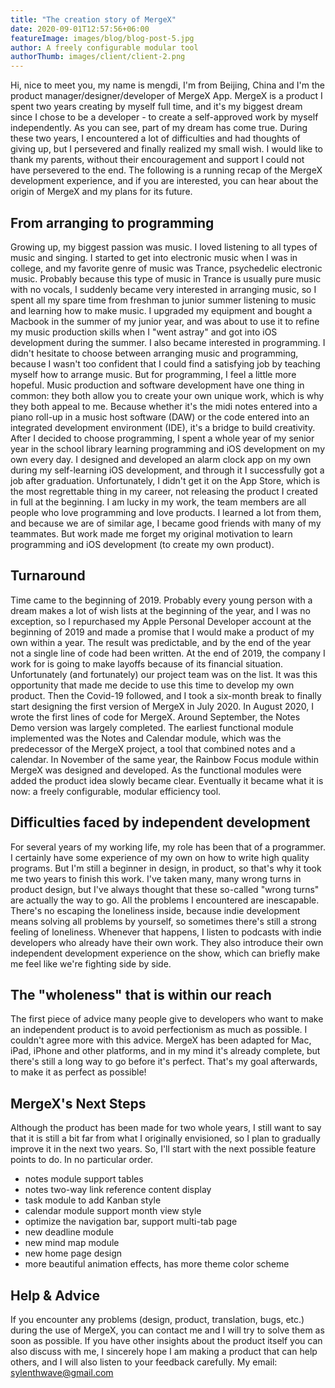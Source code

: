 ```yaml
---
title: "The creation story of MergeX"
date: 2020-09-01T12:57:56+06:00
featureImage: images/blog/blog-post-5.jpg
author: A freely configurable modular tool
authorThumb: images/client/client-2.png
---
```


Hi, nice to meet you, my name is mengdi, I'm from Beijing, China and I'm the product manager/designer/developer of MergeX App. MergeX is a product I spent two years creating by myself full time, and it's my biggest dream since I chose to be a developer - to create a self-approved work by myself independently. As you can see, part of my dream has come true. During these two years, I encountered a lot of difficulties and had thoughts of giving up, but I persevered and finally realized my small wish. I would like to thank my parents, without their encouragement and support I could not have persevered to the end. The following is a running recap of the MergeX development experience, and if you are interested, you can hear about the origin of MergeX and my plans for its future.

## From arranging to programming
Growing up, my biggest passion was music. I loved listening to all types of music and singing. I started to get into electronic music when I was in college, and my favorite genre of music was Trance, psychedelic electronic music. Probably because this type of music in Trance is usually pure music with no vocals, I suddenly became very interested in arranging music, so I spent all my spare time from freshman to junior summer listening to music and learning how to make music. I upgraded my equipment and bought a Macbook in the summer of my junior year, and was about to use it to refine my music production skills when I "went astray" and got into iOS development during the summer. I also became interested in programming. I didn't hesitate to choose between arranging music and programming, because I wasn't too confident that I could find a satisfying job by teaching myself how to arrange music. But for programming, I feel a little more hopeful. Music production and software development have one thing in common: they both allow you to create your own unique work, which is why they both appeal to me. Because whether it's the midi notes entered into a piano roll-up in a music host software (DAW) or the code entered into an integrated development environment (IDE), it's a bridge to build creativity.
After I decided to choose programming, I spent a whole year of my senior year in the school library learning programming and iOS development on my own every day. I designed and developed an alarm clock app on my own during my self-learning iOS development, and through it I successfully got a job after graduation. Unfortunately, I didn't get it on the App Store, which is the most regrettable thing in my career, not releasing the product I created in full at the beginning.
I am lucky in my work, the team members are all people who love programming and love products. I learned a lot from them, and because we are of similar age, I became good friends with many of my teammates. But work made me forget my original motivation to learn programming and iOS development (to create my own product).

## Turnaround
Time came to the beginning of 2019. Probably every young person with a dream makes a lot of wish lists at the beginning of the year, and I was no exception, so I repurchased my Apple Personal Developer account at the beginning of 2019 and made a promise that I would make a product of my own within a year. The result was predictable, and by the end of the year not a single line of code had been written.
At the end of 2019, the company I work for is going to make layoffs because of its financial situation. Unfortunately (and fortunately) our project team was on the list. It was this opportunity that made me decide to use this time to develop my own product. Then the Covid-19 followed, and I took a six-month break to finally start designing the first version of MergeX in July 2020.
In August 2020, I wrote the first lines of code for MergeX. Around September, the Notes Demo version was largely completed. The earliest functional module implemented was the Notes and Calendar module, which was the predecessor of the MergeX project, a tool that combined notes and a calendar. In November of the same year, the Rainbow Focus module within MergeX was designed and developed. As the functional modules were added the product idea slowly became clear. Eventually it became what it is now: a freely configurable, modular efficiency tool.

## Difficulties faced by independent development
For several years of my working life, my role has been that of a programmer. I certainly have some experience of my own on how to write high quality programs. But I'm still a beginner in design, in product, so that's why it took me two years to finish this work. I've taken many, many wrong turns in product design, but I've always thought that these so-called "wrong turns" are actually the way to go. All the problems I encountered are inescapable.
There's no escaping the loneliness inside, because indie development means solving all problems by yourself, so sometimes there's still a strong feeling of loneliness. Whenever that happens, I listen to podcasts with indie developers who already have their own work. They also introduce their own independent development experience on the show, which can briefly make me feel like we're fighting side by side.

## The "wholeness" that is within our reach
The first piece of advice many people give to developers who want to make an independent product is to avoid perfectionism as much as possible. I couldn't agree more with this advice. MergeX has been adapted for Mac, iPad, iPhone and other platforms, and in my mind it's already complete, but there's still a long way to go before it's perfect. That's my goal afterwards, to make it as perfect as possible!

## MergeX's Next Steps
Although the product has been made for two whole years, I still want to say that it is still a bit far from what I originally envisioned, so I plan to gradually improve it in the next two years. So, I'll start with the next possible feature points to do. In no particular order.
* notes module support tables
* notes two-way link reference content display
* task module to add Kanban style
* calendar module support month view style
* optimize the navigation bar, support multi-tab page
* new deadline module
* new mind map module
* new home page design
* more beautiful animation effects, has more theme color scheme

## Help & Advice
If you encounter any problems (design, product, translation, bugs, etc.) during the use of MergeX, you can contact me and I will try to solve them as soon as possible. If you have other insights about the product itself you can also discuss with me, I sincerely hope I am making a product that can help others, and I will also listen to your feedback carefully. My email: sylenthwave@gmail.com


